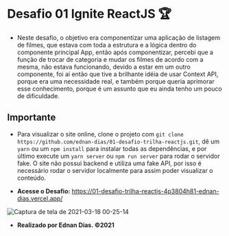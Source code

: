 # Desafio 01 Ignite ReactJS 🏆

- Neste desafio, o objetivo era componentizar uma aplicação de listagem de filmes, que estava com toda a estrutura e a lógica dentro do componente principal App, então após componentizar, percebi que a função de trocar de categoria e mudar os filmes de acordo com a mesma, não estava funcionando, devido a estar em um outro componente, foi aí então que tive a brilhante idéia de usar Context API, porque era uma necessidade real, e também porque queria aprimorar esse conhecimento, porque é um assunto que eu ainda tenho um pouco de dificuldade.

## Importante

- Para visualizar o site online, clone o projeto com `git clone https://github.com/ednan-dias/01-desafio-trilha-reactjs.git`, dê um `yarn` ou um `npm install` para instalar todas as dependências, e por último execute um `yarn server` ou `npm run server` para rodar o servidor fake. O site não possui backend e utiliza uma fake API, por isso é necessário rodar o servidor localmente para assim poder visualizar o conteúdo.

- **Acesse o Desafio:** <https://01-desafio-trilha-reactjs-4p3804h81-ednan-dias.vercel.app/>

![Captura de tela de 2021-03-18 00-25-14](https://user-images.githubusercontent.com/62631162/111569041-a93f6580-8780-11eb-8c9b-31df8e55f0b6.png)


- **Realizado por Ednan Dias. ©2021**
